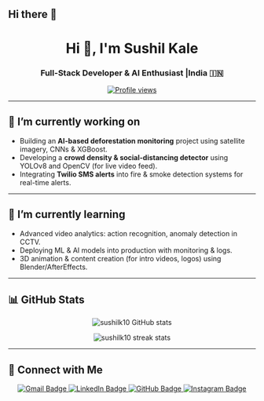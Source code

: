 ## Hi there 👋

<!---- Header / Banner ---->
<h1 align="center">Hi 👋, I'm Sushil Kale </h1>
<h3 align="center">Full-Stack Developer & AI Enthusiast |India 🇮🇳</h3>

<p align="center">
  <a href="https://github.com/sushilk10">
    <img src="https://komarev.com/ghpvc/?username=sushilk10&color=brightgreen&style=flat" alt="Profile views"/>
  </a>
</p>

---

## 🔭 I’m currently working on  
- Building an **AI-based deforestation monitoring** project using satellite imagery, CNNs & XGBoost.  
- Developing a **crowd density & social-distancing detector** using YOLOv8 and OpenCV (for live video feed).  
- Integrating **Twilio SMS alerts** into fire & smoke detection systems for real-time alerts.

---

## 🌱 I’m currently learning  
- Advanced video analytics: action recognition, anomaly detection in CCTV.  
- Deploying ML & AI models into production with monitoring & logs.  
- 3D animation & content creation (for intro videos, logos) using Blender/AfterEffects.

---

## 📊 GitHub Stats

<p align="center">
  <img src="https://github-readme-stats.vercel.app/api?username=sushilk10&show_icons=true&theme=tokyonight&count_private=true" alt="sushilk10 GitHub stats"/>
</p>

<p align="center">
  <img src="https://github-readme-streak-stats.herokuapp.com/?user=sushilk10&theme=tokyonight" alt="sushilk10 streak stats"/>
</p>


---

## 🤝 Connect with Me

<p align="center">
  <!-- 📧 Gmail -->
  <a href="mailto:sanketkale1243@gmail.com">
    <img src="https://img.shields.io/badge/Email%20Me-D14836?style=for-the-badge&logo=gmail&logoColor=white" alt="Gmail Badge"/>
  </a>

  <!-- 💼 LinkedIn -->
  <a href="https://www.linkedin.com/in/sushil-kale">
    <img src="https://img.shields.io/badge/LinkedIn_Profile-0A66C2?style=for-the-badge&logo=linkedin&logoColor=white" alt="LinkedIn Badge"/>
  </a>

  <!-- 🐙 GitHub -->
  <a href="https://github.com/sushilk10">
    <img src="https://img.shields.io/badge/GitHub_Profile-181717?style=for-the-badge&logo=github&logoColor=white" alt="GitHub Badge"/>
  </a>

  <!-- 📸 Instagram -->
  <a href="https://www.instagram.com/sushi_lk10/profilecard/?igsh=MXkyYXV6cHZzZHJvZQ==">
    <img src="https://img.shields.io/badge/Instagram-FC466B?style=for-the-badge&logo=instagram&logoColor=white" alt="Instagram Badge"/>
  </a>
</p>
